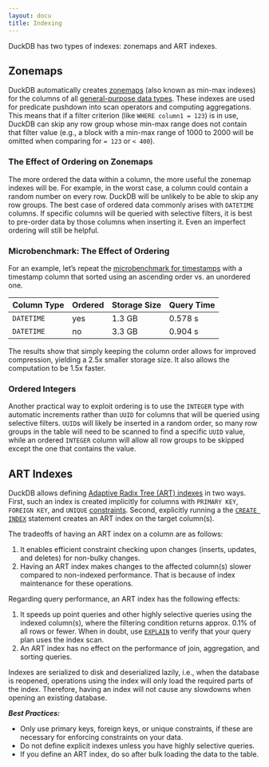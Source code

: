 ```yaml
---
layout: docu
title: Indexing
---
```


DuckDB has two types of indexes: zonemaps and ART indexes.

## Zonemaps

DuckDB automatically creates [zonemaps](https://en.wikipedia.org/wiki/Block_Range_Index) (also known as min-max indexes) for the columns of all [general-purpose data types](../../sql/data_types/overview#general-purpose-data-types). These indexes are used for predicate pushdown into scan operators and computing aggregations. This means that if a filter criterion (like `WHERE column1 = 123`) is in use, DuckDB can skip any row group whose min-max range does not contain that filter value (e.g., a block with a min-max range of 1000 to 2000 will be omitted when comparing for `= 123` or `< 400`). 

### The Effect of Ordering on Zonemaps

The more ordered the data within a column, the more useful the zonemap indexes will be. For example, in the worst case, a column could contain a random number on every row. DuckDB will be unlikely to be able to skip any row groups. The best case of ordered data commonly arises with `DATETIME` columns. If specific columns will be queried with selective filters, it is best to pre-order data by those columns when inserting it. Even an imperfect ordering will still be helpful.

### Microbenchmark: The Effect of Ordering

For an example, let’s repeat the [microbenchmark for timestamps](schema#microbenchmark-using-timestamps) with a timestamp column that sorted using an ascending order vs. an unordered one.

<div class="narrow_table"></div>

| Column Type | Ordered | Storage Size | Query Time |
|---|---|---|---|
| `DATETIME` | yes | 1.3 GB | 0.578 s |
| `DATETIME` | no | 3.3 GB | 0.904 s |

The results show that simply keeping the column order allows for improved compression, yielding a 2.5x smaller storage size.
It also allows the computation to be 1.5x faster.

### Ordered Integers

Another practical way to exploit ordering is to use the `INTEGER` type with automatic increments rather than `UUID` for columns that will be queried using selective filters. `UUID`s will likely be inserted in a random order, so many row groups in the table will need to be scanned to find a specific `UUID` value, while an ordered `INTEGER` column will allow all row groups to be skipped except the one that contains the value.

## ART Indexes

DuckDB allows defining [Adaptive Radix Tree (ART) indexes](https://db.in.tum.de/~leis/papers/ART.pdf) in two ways.
First, such an index is created implicitly for columns with `PRIMARY KEY`, `FOREIGN KEY`, and `UNIQUE` [constraints](schema#constraints).
Second, explicitly running a the [`CREATE INDEX`](../../sql/indexes) statement creates an ART index on the target column(s).

The tradeoffs of having an ART index on a column are as follows:

1. It enables efficient constraint checking upon changes (inserts, updates, and deletes) for non-bulky changes.
2. Having an ART index makes changes to the affected column(s) slower compared to non-indexed performance. That is because of index maintenance for these operations.

Regarding query performance, an ART index has the following effects:

1. It speeds up point queries and other highly selective queries using the indexed column(s), where the filtering condition returns approx. 0.1% of all rows or fewer. When in doubt, use [`EXPLAIN`](../meta/explain) to verify that your query plan uses the index scan.
2. An ART index has no effect on the performance of join, aggregation, and sorting queries.

Indexes are serialized to disk and deserialized lazily, i.e., when the database is reopened, operations using the index will only load the required parts of the index. Therefore, having an index will not cause any slowdowns when opening an existing database.

_**Best Practices:**_
* Only use primary keys, foreign keys, or unique constraints, if these are necessary for enforcing constraints on your data.
* Do not define explicit indexes unless you have highly selective queries.
* If you define an ART index, do so after bulk loading the data to the table.

<!--
## Microbenchmark: The Timing of Index Creation

| `CREATE UNIQUE INDEX`    | 123.038s       |
The results show that loading the data with a primary key defined adds a significant overhead: in fact, it takes significantly longer than loading the data without a primary key and running `CREATE UNIQUE INDEX` after loading the data.
-->
